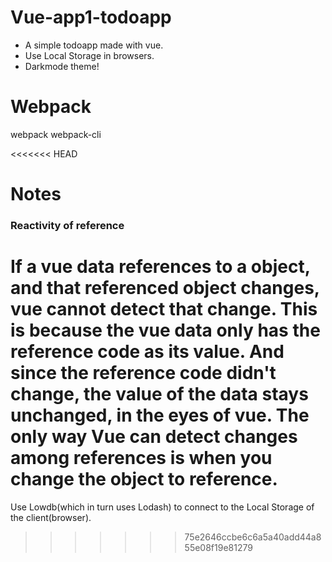 # Vue-app1-todoapp
* A simple todoapp made with vue.
* Use Local Storage in browsers.
* Darkmode theme!

# Webpack
webpack webpack-cli

<<<<<<< HEAD
# Notes

### Reactivity of reference
If a vue data references to a object, and that referenced object changes, vue cannot detect that change. This is because the vue data only has the reference code as its value. And since the reference code didn't change, the value of the data stays unchanged, in the eyes of vue. The only way Vue can detect changes among references is when you change the object to reference.
=======
Use Lowdb(which in turn uses Lodash) to connect to the Local Storage of the client(browser).
>>>>>>> 75e2646ccbe6c6a5a40add44a855e08f19e81279
